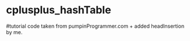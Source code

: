 # cplusplus_hashTable

#tutorial code taken from pumpinProgrammer.com + added headInsertion by me. 
